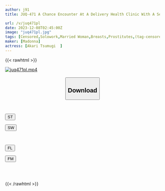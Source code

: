 ```yaml
---
author: j91
title: JUQ-471 A Chance Encounter At A Delivery Health Clinic With A Sexually Harassing Teacher From Student Days. From That Day On, I Was Made To Be A Sex Pet... Tsumugi Akari

url: /v/juq471pl
date: 2023-12-08T02:45:00Z
image: "juq471pl.jpg"
tags: [Censored,Solowork,Married Woman,Breasts,Prostitutes,(tag-censored),Mature Woman	 ]
maker: [Madonna]
actress: [Akari Tsumugi  ]
---
```



{{< rawhtml >}}

<div class="video" data-videoid="2oJv0AdpkvIZM96">
    <a href="javascript:;">
        <img src="/v/juq471pl/juq471pl.jpg" width="WIDTH" height="HEIGHT" alt="juq471pl.mp4" loading="lazy">
    </a>
</div>

<script type="text/javascript" src="https://j91.asia/asset/on-demand-st.js"></script>

<br>
  <link rel="stylesheet" href="https://j91.asia/asset/bs5.css">
  
  <center>
  <button class="btn btn-primary" type="button" data-bs-toggle="collapse" data-bs-target=".multi-collapse" aria-expanded="false" aria-controls="multiCollapseExample1 multiCollapseExample2"><h2>Download</h2></button></center>
</p>
<div class="row">
  <div class="col">
    <div class="collapse multi-collapse" id="multiCollapseExample1">
      <div class="card card-body">
	      	      <br>
<div class="buttons">  
<p><a href="https://streamtape.to/v/2oJv0AdpkvIZM96" target="_blank"><button class="btn-hover color-3"><i class="fa fa-download"></i> ST</button></a></p>
<p><a href="https://flaswish.com/mymrj6z17lyy" target="_blank"><button class="btn-hover color-2"><i class="fa fa-download"></i> SW</button></a></p></div>
    </div>
  </div>
</div>
  <div class="col">
    <div class="collapse multi-collapse" id="multiCollapseExample2">
      <div class="card card-body">
	      <br>
<div class="buttons">
<p><a href="https://filelions.site/f/rh0jwzyu7ktd" target="_blank"><button class="btn-hover color-9"><i class="fa fa-download"></i> FL</button></a></p>
<p><a href="https://filemoon.sx/d/o7ojbr3hhkra" target="_blank"><button class="btn-hover color-8"><i class="fa fa-download"></i> FM</button></a></p></div>
<br><br>
      </div>
    </div>
  </div>
</div>

{{< /rawhtml >}}